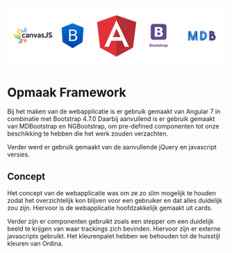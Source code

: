 ![Front-End Technologies](repo-images/front-end.png "Front-End Technologies")
# Opmaak Framework
Bij het maken van de webapplicatie is er gebruik gemaakt van Angular 7 in combinatie met Bootstrap 4.7.0 Daarbij aanvullend is er gebruik gemaakt van MDBootstrap en NGBootstrap, om pre-defined componenten tot onze beschikking te hebben die het werk zouden verzachten.

Verder werd er gebruik gemaakt van de aanvullende jQuery en javascript versies.

## Concept

Het concept van de webapplicatie was om ze zo slim mogelijk te houden zodat het overzichtelijk kon blijven voor een gebruiker en dat alles duidelijk zou zijn. Hiervoor is de webapplicatie hoofdzakkelijk gemaakt uit cards.

Verder zijn er componenten gebruikt zoals een stepper om een duidelijk beeld te krijgen van waar trackings zich bevinden. Hiervoor zijn er externe javascripts gebruikt.
Het kleurenpalet hebben we behouden tot de huisstijl kleuren van Ordina. 




